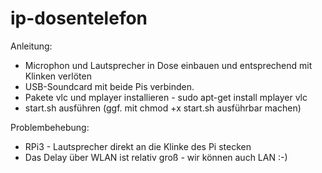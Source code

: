 # ip-dosentelefon

Anleitung:
* Microphon und Lautsprecher in Dose einbauen und entsprechend mit Klinken verlöten
* USB-Soundcard mit beide Pis verbinden.
* Pakete vlc und mplayer installieren - sudo apt-get install mplayer vlc
* start.sh ausführen (ggf. mit chmod +x start.sh ausführbar machen)


Problembehebung:
* RPi3 - Lautsprecher direkt an die Klinke des Pi stecken
* Das Delay über WLAN ist relativ groß - wir können auch LAN :-)
